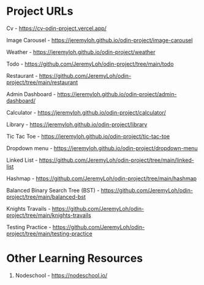 # Project URLs

Cv - https://cv-odin-project.vercel.app/

Image Carousel - https://jeremyloh.github.io/odin-project/image-carousel

Weather - https://jeremyloh.github.io/odin-project/weather

Todo - https://github.com/JeremyLoh/odin-project/tree/main/todo

Restaurant - https://github.com/JeremyLoh/odin-project/tree/main/restaurant

Admin Dashboard - https://jeremyloh.github.io/odin-project/admin-dashboard/

Calculator - https://jeremyloh.github.io/odin-project/calculator/

Library - https://jeremyloh.github.io/odin-project/library

Tic Tac Toe - https://jeremyloh.github.io/odin-project/tic-tac-toe

Dropdown menu - https://jeremyloh.github.io/odin-project/dropdown-menu

Linked List - https://github.com/JeremyLoh/odin-project/tree/main/linked-list

Hashmap - https://github.com/JeremyLoh/odin-project/tree/main/hashmap

Balanced Binary Search Tree (BST) - https://github.com/JeremyLoh/odin-project/tree/main/balanced-bst

Knights Travails - https://github.com/JeremyLoh/odin-project/tree/main/knights-travails

Testing Practice - https://github.com/JeremyLoh/odin-project/tree/main/testing-practice

# Other Learning Resources

1. Nodeschool - https://nodeschool.io/

